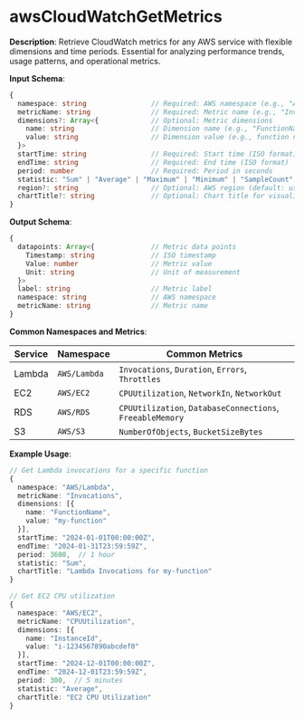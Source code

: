 # awsCloudWatchGetMetrics

**Description**: Retrieve CloudWatch metrics for any AWS service with flexible dimensions and time periods. Essential for analyzing performance trends, usage patterns, and operational metrics.

**Input Schema**:
```typescript
{
  namespace: string                // Required: AWS namespace (e.g., "AWS/Lambda")
  metricName: string               // Required: Metric name (e.g., "Invocations")
  dimensions?: Array<{             // Optional: Metric dimensions
    name: string                   // Dimension name (e.g., "FunctionName")
    value: string                  // Dimension value (e.g., function name)
  }>
  startTime: string                // Required: Start time (ISO format)
  endTime: string                  // Required: End time (ISO format)
  period: number                   // Required: Period in seconds
  statistic: "Sum" | "Average" | "Maximum" | "Minimum" | "SampleCount"  // Required
  region?: string                  // Optional: AWS region (default: us-east-1)
  chartTitle?: string              // Optional: Chart title for visualization
}
```

**Output Schema**:
```typescript
{
  datapoints: Array<{              // Metric data points
    Timestamp: string              // ISO timestamp
    Value: number                  // Metric value
    Unit: string                   // Unit of measurement
  }>
  label: string                    // Metric label
  namespace: string                // AWS namespace
  metricName: string               // Metric name
}
```

**Common Namespaces and Metrics**:

| Service | Namespace | Common Metrics |
|---------|-----------|----------------|
| Lambda | `AWS/Lambda` | `Invocations`, `Duration`, `Errors`, `Throttles` |
| EC2 | `AWS/EC2` | `CPUUtilization`, `NetworkIn`, `NetworkOut` |
| RDS | `AWS/RDS` | `CPUUtilization`, `DatabaseConnections`, `FreeableMemory` |
| S3 | `AWS/S3` | `NumberOfObjects`, `BucketSizeBytes` |

**Example Usage**:
```typescript
// Get Lambda invocations for a specific function
{
  namespace: "AWS/Lambda",
  metricName: "Invocations",
  dimensions: [{ 
    name: "FunctionName", 
    value: "my-function" 
  }],
  startTime: "2024-01-01T00:00:00Z",
  endTime: "2024-01-31T23:59:59Z",
  period: 3600,  // 1 hour
  statistic: "Sum",
  chartTitle: "Lambda Invocations for my-function"
}

// Get EC2 CPU utilization
{
  namespace: "AWS/EC2",
  metricName: "CPUUtilization",
  dimensions: [{ 
    name: "InstanceId", 
    value: "i-1234567890abcdef0" 
  }],
  startTime: "2024-12-01T00:00:00Z",
  endTime: "2024-12-01T23:59:59Z",
  period: 300,  // 5 minutes
  statistic: "Average",
  chartTitle: "EC2 CPU Utilization"
}
```
